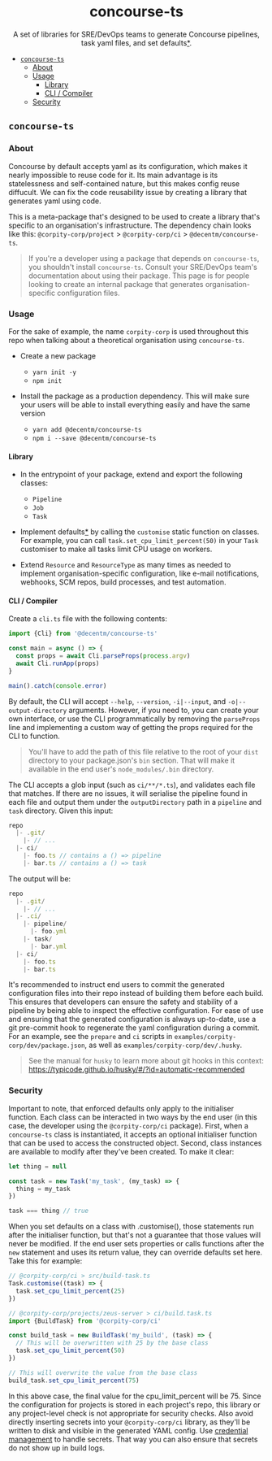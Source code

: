 <h1 align="center">
  concourse-ts
</h1>

<div align="center">

  A set of libraries for SRE/DevOps teams to generate Concourse pipelines, task
  yaml files, and set defaults[\*](#security).

</div>

- [`concourse-ts`](#concourse-ts)
  - [About](#about)
  - [Usage](#usage)
    - [Library](#library)
    - [CLI / Compiler](#cli--compiler)
  - [Security](#security)

## `concourse-ts`

### About

Concourse by default accepts yaml as its configuration, which makes it nearly
impossible to reuse code for it. Its main advantage is its statelessness and
self-contained nature, but this makes config reuse diffucult. We can fix the
code reusability issue by creating a library that generates yaml using code.

This is a meta-package that's designed to be used to create a library that's
specific to an organisation's infrastructure. The dependency chain looks like
this: `@corpity-corp/project` > `@corpity-corp/ci` > `@decentm/concourse-ts`.

> If you're a developer using a package that depends on `concourse-ts`, you shouldn't
> install `concourse-ts`. Consult your SRE/DevOps team's documentation about
> using their package. This page is for people looking to create an internal
> package that generates organisation-specific configuration files.

### Usage

For the sake of example, the name `corpity-corp` is used throughout this repo
when talking about a theoretical organisation using `concourse-ts`.

- Create a new package
  - `yarn init -y`
  - `npm init`

- Install the package as a production dependency. This will make sure your users
    will be able to install everything easily and have the same version
  - `yarn add @decentm/concourse-ts`
  - `npm i --save @decentm/concourse-ts`

#### Library

- In the entrypoint of your package, extend and export the following classes:
  - `Pipeline`
  - `Job`
  - `Task`

- Implement defaults[\*](#security) by calling the `customise` static function
  on classes. For example, you can call `task.set_cpu_limit_percent(50)` in
    your `Task` customiser to make all tasks limit CPU usage on workers.

- Extend `Resource` and `ResourceType` as many times as needed to implement
    organisation-specific configuration, like e-mail notifications, webhooks, SCM
    repos, build processes, and test automation.

#### CLI / Compiler

Create a `cli.ts` file with the following contents:

```typescript
import {Cli} from '@decentm/concourse-ts'

const main = async () => {
  const props = await Cli.parseProps(process.argv)
  await Cli.runApp(props)
}

main().catch(console.error)
```

By default, the CLI will accept `--help`, `--version`, `-i|--input`, and
`-o|--output-directory` arguments. However, if you need to, you can create your
own interface, or use the CLI programmatically by removing the `parseProps` line
and implementing a custom way of getting the props required for the CLI to
function.

> You'll have to add the path of this file relative to the root of your `dist`
> directory to your package.json's `bin` section. That will make it available in
> the end user's `node_modules/.bin` directory.

The CLI accepts a glob input (such as `ci/**/*.ts`), and validates each file
that matches. If there are no issues, it will serialise the pipeline found in
each file and output them under the `outputDirectory` path in a `pipeline` and
`task` directory. Given this input:

```typescript
repo
  |- .git/
    |- // ...
  |- ci/
    |- foo.ts // contains a () => pipeline
    |- bar.ts // contains a () => task
```

The output will be:

```typescript
repo
  |- .git/
    |- // ...
  |- .ci/
    |- pipeline/
      |- foo.yml
    |- task/
      |- bar.yml
  |- ci/
    |- foo.ts
    |- bar.ts
```

It's recommended to instruct end users to commit the generated configuration
files into their repo instead of building them before each build. This ensures
that developers can ensure the safety and stability of a pipeline by being able
to inspect the effective configuration. For ease of use and ensuring that the
generated configuration is always up-to-date, use a git pre-commit hook to
regenerate the yaml configuration during a commit. For an example, see the
`prepare` and `ci` scripts in
`examples/corpity-corp/dev/package.json`, as well as
`examples/corpity-corp/dev/.husky`.

> See the manual for `husky` to learn more about git hooks in this context: <https://typicode.github.io/husky/#/?id=automatic-recommended>

### Security

Important to note, that enforced defaults only apply to the initialiser
function. Each class can be interacted in two ways by the end user (in this
case, the developer using the `@corpity-corp/ci` package). First, when a
`concourse-ts` class is instantiated, it accepts an optional initialiser
function that can be used to access the constructed object. Second, class
instances are available to modify  after they've been created. To make it clear:

```typescript
let thing = null

const task = new Task('my_task', (my_task) => {
  thing = my_task
})

task === thing // true
```

When you set defaults on a class with .customise(), those statements run after
the initialiser function, but that's not a guarantee that those values will
never be modified. If the end user sets properties or calls functions after the
`new` statement and uses its return value, they can override defaults set here.
Take this for example:

```typescript
// @corpity-corp/ci > src/build-task.ts
Task.customise((task) => {
  task.set_cpu_limit_percent(25)
})
```

```typescript
// @corpity-corp/projects/zeus-server > ci/build.task.ts
import {BuildTask} from '@corpity-corp/ci'

const build_task = new BuildTask('my_build', (task) => {
  // This will be overwritten with 25 by the base class
  task.set_cpu_limit_percent(50)
})

// This will overwrite the value from the base class
build_task.set_cpu_limit_percent(75)
```

In this above case, the final value for the cpu_limit_percent will be 75. Since the
configuration for projects is stored in each project's repo, this library or any
project-level check is not appropriate for security checks. Also avoid directly
inserting secrets into your `@corpity-corp/ci` library, as they'll be written to
disk and visible in the generated YAML config. Use [credential
management](https://concourse-ci.org/creds.html) to handle secrets. That way you
can also ensure that secrets do not show up in build logs.
